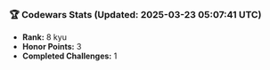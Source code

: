 ### 🏆 Codewars Stats (Updated: 2025-03-23 05:07:41 UTC)

- **Rank:** 8 kyu
- **Honor Points:** 3
- **Completed Challenges:** 1
